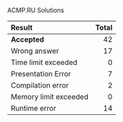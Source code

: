 ACMP.RU Solutions

**Result** | **Total**
:--- | ---:
**Accepted** | 42
Wrong answer | 17
Time limit exceeded | 0
Presentation Error | 7
Compilation error | 2
Memory limit exceeded | 0
Runtime error | 14